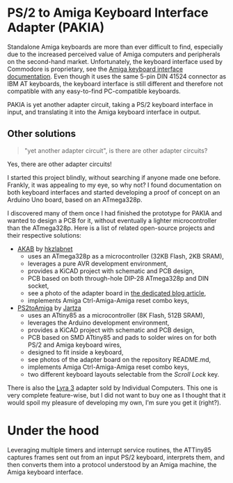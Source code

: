 # PS/2 to Amiga Keyboard Interface Adapter (PAKIA)

Standalone Amiga keyboards are more than ever difficult to find, especially due to the increased perceived value of Amiga computers and peripherals on the second-hand market.
Unfortunately, the keyboard interface used by Commodore is proprietary, see the [Amiga keyboard interface documentation](http://amigadev.elowar.com/read/ADCD_2.1/Hardware_Manual_guide/node0172.html).
Even though it uses the same 5-pin DIN 41524 connector as IBM AT keyboards, the keyboard interface is still different and therefore not compatible with any easy-to-find PC-compatible keyboards.

PAKIA is yet another adapter circuit, taking a PS/2 keyboard interface in input, and translating it into the Amiga keyboard interface in output.

## Other solutions

> "yet another adapter circuit", is there are other adapter circuits?

Yes, there are other adapter circuits! 

I started this project blindly, without searching if anyone made one before.
Frankly, it was appealing to my eye, so why not?
I found documentation on both keyboard interfaces and started developing a proof of concept on an Arduino Uno board, based on an ATmega328p.

I discovered many of them once I had finished the prototype for PAKIA and wanted to design a PCB for it, without eventually a lighter microcontroller than the ATmega328p.
Here is a list of related open-source projects and their respective solutions:

- [AKAB](https://gitlab.com/hkzlab-retrocomputing/AKAB_Reloaded) by [hkzlabnet](http://mercatopo-en.blogspot.com/)
    - uses an ATmega328p as a microcontroller (32KB Flash, 2KB SRAM),
    - leverages a pure AVR development environment,
    - provides a KiCAD project with schematic and PCB design,
    - PCB based on both through-hole DIP-28 ATmega328p and DIN socket,
    - see a photo of the adapter board in [the dedicated blog article](http://mercatopo-en.blogspot.com/2013/11/first-prototype-of-akab-amiga-keyboard.html),
    - implements Amiga Ctrl-Amiga-Amiga reset combo keys, 
- [PS2toAmiga](https://github.com/Jartza/PS2toAmiga) by [Jartza](https://github.com/Jartza)
    - uses an ATtiny85 as a microcontroller (8K Flash, 512B SRAM),
    - leverages the Arduino development environment,
    - provides a KiCAD project with schematic and PCB design,
    - PCB based on SMD ATtiny85 and pads to solder wires on for both PS/2 and Amiga keyboard wires,
    - designed to fit inside a keyboard,
    - see photos of the adapter board on the repository README.md,
    - implements Amiga Ctrl-Amiga-Amiga reset combo keys, 
    - two different keyboard layouts selectable from the *Scroll Lock* key.


There is also the [Lyra 3](http://wiki.icomp.de/wiki/Lyra_3) adapter sold by Individual Computers.
This one is very complete feature-wise, but I did not want to buy one as I thought that it would spoil my pleasure of developing my own, I'm sure you get it (right?).

# Under the hood

Leveraging multiple timers and interrupt service routines, the ATTiny85 captures frames sent out from an input PS/2 keyboard, interprets them, and then converts them into a protocol understood by an Amiga machine, the Amiga keyboard interface.



